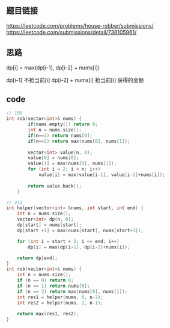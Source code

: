 ## 题目链接
https://leetcode.com/problems/house-robber/submissions/
https://leetcode.com/submissions/detail/738105961/

## 思路

dp[i] = max(dp[i-1], dp[i-2] + nums[i])

dp[i-1] 不抢当前[i]
dp[i-2] + nums[i] 抢当前[i] 获得的金额


## code

```cpp
// 198
int rob(vector<int>& nums) {
        if(nums.empty()) return 0;
        int n = nums.size();
        if(n==1) return nums[0];
        if(n==2) return max(nums[0], nums[1]);
        
        vector<int> value(n, 0);
        value[0] = nums[0];
        value[1] = max(nums[0], nums[1]);
        for (int i = 2; i < n; i++)
            value[i] = max(value[i-1], value[i-2]+nums[i]);
        
        return value.back();
    }

// 213
int helper(vector<int> &nums, int start, int end) {
    int n = nums.size();
    vector<int> dp(n, 0);
    dp[start] = nums[start];
    dp[start +1] = max(nums[start], nums[start+1]);

    for (int i = start + 2; i <= end; i++)
        dp[i] = max(dp[i-1], dp[i-2]+nums[i]);

    return dp[end];
}
int rob(vector<int>& nums) {
    int n = nums.size();
    if (n == 0) return 0;
    if (n == 1) return nums[0];
    if (n == 2) return max(nums[0], nums[1]);
    int res1 = helper(nums, 0, n-2);
    int res2 = helper(nums, 1, n-1);
    
    return max(res1, res2);
}

```